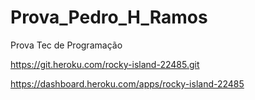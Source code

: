 # Prova_Pedro_H_Ramos
Prova Tec de Programação 

https://git.heroku.com/rocky-island-22485.git

https://dashboard.heroku.com/apps/rocky-island-22485
